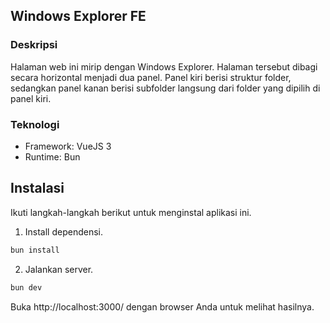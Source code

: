 ## Windows Explorer FE

### Deskripsi
Halaman web ini mirip dengan Windows Explorer. Halaman tersebut dibagi secara horizontal menjadi dua panel. Panel kiri berisi struktur folder, sedangkan panel kanan berisi subfolder langsung dari folder yang dipilih di panel kiri.

### Teknologi
- Framework: VueJS 3
- Runtime: Bun

## Instalasi
Ikuti langkah-langkah berikut untuk menginstal aplikasi ini.

1. Install dependensi.
```sh
bun install
```
2. Jalankan server.
```sh
bun dev
```

Buka http://localhost:3000/ dengan browser Anda untuk melihat hasilnya.
